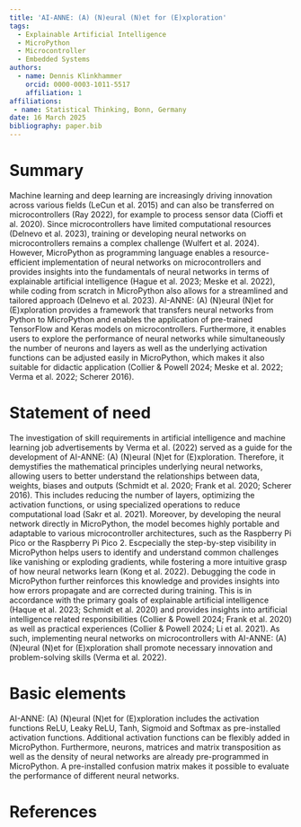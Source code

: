 ```yaml
---
title: 'AI-ANNE: (A) (N)eural (N)et for (E)xploration'
tags:
  - Explainable Artificial Intelligence
  - MicroPython
  - Microcontroller
  - Embedded Systems
authors:
  - name: Dennis Klinkhammer
    orcid: 0000-0003-1011-5517
    affiliation: 1
affiliations:
 - name: Statistical Thinking, Bonn, Germany
date: 16 March 2025
bibliography: paper.bib
---
```


# Summary

Machine learning and deep learning are increasingly driving innovation across various fields (LeCun et al. 2015) and can also be transferred on microcontrollers (Ray 2022), for example to process sensor data (Cioffi et al. 2020). Since microcontrollers have limited computational resources (Delnevo et al. 2023), training or developing neural networks on microcontrollers remains a complex challenge (Wulfert et al. 2024). However, MicroPython as programming language enables a resource-efficient implementation of neural networks on microcontrollers and provides insights into the fundamentals of neural networks in terms of explainable artificial intelligence (Hague et al. 2023; Meske et al. 2022), while coding from scratch in MicroPython also allows for a streamlined and tailored approach (Delnevo et al. 2023). AI-ANNE: (A) (N)eural (N)et for (E)xploration provides a framework that transfers neural networks from Python to MicroPython and enables the application of pre-trained TensorFlow and Keras models on microcontrollers. Furthermore, it enables users to explore the performance of neural networks while simultaneously the number of neurons and layers as well as the underlying activation functions can be adjusted easily in MicroPython, which makes it also suitable for didactic application (Collier & Powell 2024; Meske et al. 2022; Verma et al. 2022; Scherer 2016).

# Statement of need

The investigation of skill requirements in artificial intelligence and machine learning job advertisements by Verma et al. (2022) served as a guide for the development of AI-ANNE: (A) (N)eural (N)et for (E)xploration. Therefore, it demystifies the mathematical principles underlying neural networks, allowing users to better understand the relationships between data, weights, biases and outputs (Schmidt et al. 2020; Frank et al. 2020; Scherer 2016). This includes reducing the number of layers, optimizing the activation functions, or using specialized operations to reduce computational load (Sakr et al. 2021). Moreover, by developing the neural network directly in MicroPython, the model becomes highly portable and adaptable to various microcontroller architectures, such as the Raspberry Pi Pico or the Raspberry Pi Pico 2. Escpecially the step-by-step visibility in MicroPython helps users to identify and understand common challenges like vanishing or exploding gradients, while fostering a more intuitive grasp of how neural networks learn (Kong et al. 2022). Debugging the code in MicroPython further reinforces this knowledge and provides insights into how errors propagate and are corrected during training. This is in accordance with the primary goals of explainable artificial intelligence (Haque et al. 2023; Schmidt et al. 2020) and provides insights into artificial intelligence related responsibilities (Collier & Powell 2024; Frank et al. 2020) as well as practical experiences (Collier & Powell 2024; Li et al. 2021). As such, implementing neural networks on microcontrollers with AI-ANNE: (A) (N)eural (N)et for (E)xploration shall promote necessary innovation and problem-solving skills (Verma et al. 2022).

# Basic elements
AI-ANNE: (A) (N)eural (N)et for (E)xploration includes the activation functions ReLU, Leaky ReLU, Tanh, Sigmoid and Softmax as pre-installed activation functions. Additional activation functions can be flexibly added in MicroPython. Furthermore, neurons, matrices and matrix transposition as well as the density of neural networks are already pre-programmed in MicroPython. A pre-installed confusion matrix makes it possible to evaluate the performance of different neural networks.

# References
